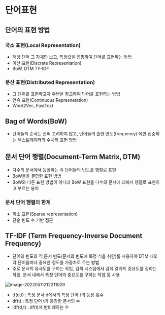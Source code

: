 # 단어표현

## 단어의 표현 방법

### 국소 표현(Local Representation)

- 해당 단어 그 자체만 보고, 특정값을 맵핑하여 단어를 표현하는 방법
- 이산 표현(Discrete Representation)
- BoW, DTM TF-IDF



### 분산 표현(Distributed Representation)

- 그 단어를 표현하고자 주변을 참고하여 단어를 표현하는 방법
- 연속 표현(Continuous Represnetation)
- Word2Vec, FastText



## Bag of Words(BoW)

- 단어들의 순서는 전혀 고려하지 않고, 단어들의 출현 빈도(frequency) 에만 집중하는 텍스트데이터의 수치화 표현 방법



## 문서 단어 행렬(Document-Term Matrix, DTM)

- 다수의 문서에서 등장하는 각 단어들의 빈도를 행렬로 표현
- BoW들을 결합한 표현 방법
- BoW와 다른 표현 방법이 아니라 BoW 표현을 다수의 문서에 대해서 행렬로 표현하고 부르는 용어



### 문서 단어 행렬의 한계

- 희소 표현(Sparse representation)
- 단순 빈도 수 기반 접근



## TF-IDF (Term Frequency-Inverse Document Frequency)

- 단어의 빈도와 역 문서 빈도(문서의 빈도에 특정 식을 취함)를 사용하여 DTM 내의 각 단어들마다 중요한 정도를 가중치로 주는 방법
- 주로 문서의 유사도를 구하는 작업, 검색 시스템에서 검색 결과의 중요도를 정하는 작업, 문서 내에서 특정 단어의 중요도를 구하는 작업 등 사용

![image-20220511212211029](https://user-images.githubusercontent.com/102509786/167849147-3083a9e9-17ab-4835-8224-cd902aa11c5b.png)

- tf(d,t) : 특정 문서 d에서의 특정 단어 t의 등장 횟수
- df(t) : 특정 단어 t가 등장한 문서의 수
- idf(d,t) : df(t)에 반비례하는 수 